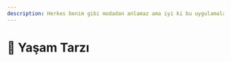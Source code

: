 ```yaml
---
description: Herkes benim gibi modadan anlamaz ama iyi ki bu uygulamaları buldum.
---
```


# 👚 Yaşam Tarzı

